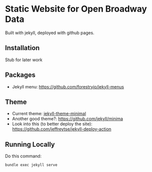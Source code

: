 # Static Website for Open Broadway Data
Built with jekyll, deployed with github pages.

## Installation
Stub for later work

## Packages
* Jekyll menu: https://github.com/forestryio/jekyll-menus

## Theme

* Current theme: [jekyll-theme-minimal](https://github.com/pages-themes/minimal)
* Another good theme?: https://github.com/jekyll/minima
* Look into this (to better deploy the site): https://github.com/jeffreytse/jekyll-deploy-action

## Running Locally
Do this command:
```bash
bundle exec jekyll serve
```
